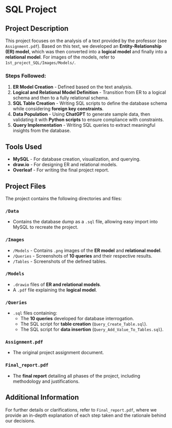 # SQL Project

## Project Description
This project focuses on the analysis of a text provided by the professor (see `Assignment.pdf`). Based on this text, we developed an **Entity-Relationship (ER) model**, which was then converted into a **logical model** and finally into a **relational model**. For images of the models, refer to `1st_project_SQL/Images/Models/`.

### Steps Followed:
1. **ER Model Creation** - Defined based on the text analysis.
2. **Logical and Relational Model Definition** - Transition from ER to a logical schema and then to a fully relational schema.
3. **SQL Table Creation** - Writing SQL scripts to define the database schema while considering **foreign key constraints**.
4. **Data Population** - Using **ChatGPT** to generate sample data, then validating it with **Python scripts** to ensure compliance with constraints.
5. **Query Implementation** - Writing SQL queries to extract meaningful insights from the database.

## Tools Used
- **MySQL** - For database creation, visualization, and querying.
- **draw.io** - For designing ER and relational models.
- **Overleaf** - For writing the final project report.

## Project Files
The project contains the following directories and files:

### `/Data`
- Contains the database dump as a `.sql` file, allowing easy import into MySQL to recreate the project.

### `/Images`
- `/Models` - Contains `.png` images of the **ER model** and **relational model**.
- `/Queries` - Screenshots of **10 queries** and their respective results.
- `/Tables` - Screenshots of the defined tables.

### `/Models`
- `.drawio` files of **ER and relational models**.
- A `.pdf` file explaining the **logical model**.

### `/Queries`
- `.sql` files containing:
  - The **10 queries** developed for database interrogation.
  - The SQL script for **table creation** (`Query_Create_Table.sql`).
  - The SQL script for **data insertion** (`Query_Add_Value_To_Tables.sql`).

### `Assignment.pdf`
- The original project assignment document.

### `Final_report.pdf`
- The **final report** detailing all phases of the project, including methodology and justifications.

## Additional Information
For further details or clarifications, refer to `Final_report.pdf`, where we provide an in-depth explanation of each step taken and the rationale behind our decisions.
